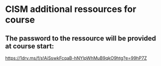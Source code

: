 # CISM additional ressources for course  

## The password to the ressource will be provided at course start:  
https://1drv.ms/f/s!AiSswkFcqaB-hNYIpWhMuB9qkO9htg?e=99hP7Z